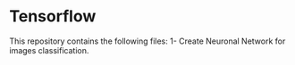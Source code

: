 # Tensorflow
This repository contains the following files:
1- Create Neuronal Network for images classification.
